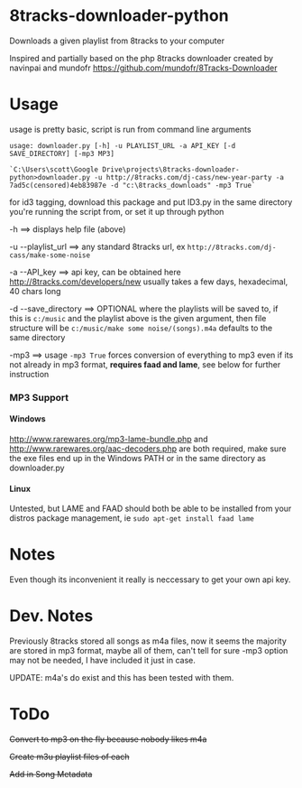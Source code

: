 8tracks-downloader-python
=========================

Downloads a given playlist from 8tracks to your computer

Inspired and partially based on the php 8tracks downloader created by navinpai and mundofr
https://github.com/mundofr/8Tracks-Downloader


Usage
=====
usage is pretty basic, script is run from command line arguments

    usage: downloader.py [-h] -u PLAYLIST_URL -a API_KEY [-d SAVE_DIRECTORY] [-mp3 MP3]

    `C:\Users\scott\Google Drive\projects\8tracks-downloader-python>downloader.py -u http://8tracks.com/dj-cass/new-year-party -a 7ad5c(censored)4eb83987e -d "c:\8tracks_downloads" -mp3 True`



for id3 tagging, download this package and put ID3.py in the same directory you're running the script from, or set it up through python
    

-h        ==>           displays help file (above)

-u --playlist_url ==>   any standard 8tracks url, ex `http://8tracks.com/dj-cass/make-some-noise`

-a --API_key       ==> api key, can be obtained here http://8tracks.com/developers/new  usually takes a few days, hexadecimal, 40 chars long

-d --save_directory ==> OPTIONAL  where the playlists will be saved to, if this is `c:/music` and the playlist above is the given
                     argument, then file structure will be `c:/music/make some noise/(songs).m4a`  defaults
                     to the same directory

-mp3 ==>  usage `-mp3 True` forces conversion of everything to mp3 even if its not already in mp3 format, **requires faad and lame**, see below for further instruction 

### MP3 Support ###
#### Windows ####
 http://www.rarewares.org/mp3-lame-bundle.php and http://www.rarewares.org/aac-decoders.php are both required, make sure the exe files end up in the Windows PATH or in the same directory as downloader.py
#### Linux  ####
 Untested, but LAME and FAAD should both be able to be installed from your distros package management, ie `sudo apt-get install faad lame`


Notes
=====
Even though its inconvenient it really is neccessary to get your own api key.

Dev. Notes
==========
Previously 8tracks stored all songs as m4a files, now it seems the majority are stored in mp3 format, maybe all of them, can't tell for sure -mp3 option may not be needed, I have included it just in case.

UPDATE: m4a's do exist and this has been tested with them.


ToDo
====
~~Convert to mp3 on the fly because nobody likes m4a~~

~~Create m3u playlist files of each~~

~~Add in Song Metadata~~
